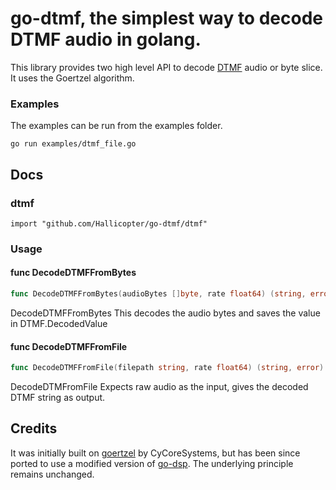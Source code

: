 # go-dtmf, the simplest way to decode DTMF audio in golang. 


This library provides two high level API to decode [DTMF](https://en.wikipedia.org/wiki/Dual-tone_multi-frequency_signaling) audio or byte slice. 
It uses the Goertzel algorithm. 

### Examples
The examples can be run from the examples folder.

``go run examples/dtmf_file.go``

## Docs

### dtmf

    import "github.com/Hallicopter/go-dtmf/dtmf"


### Usage

#### func  DecodeDTMFFromBytes

```go
func DecodeDTMFFromBytes(audioBytes []byte, rate float64) (string, error)
```
DecodeDTMFFromBytes This decodes the audio bytes and saves the value in
DTMF.DecodedValue

#### func  DecodeDTMFFromFile

```go
func DecodeDTMFFromFile(filepath string, rate float64) (string, error)
```
DecodeDTMFromFile Expects raw audio as the input, gives the decoded DTMF
string as output.



## Credits
It was initially built on [goertzel](https://github.com/CyCoreSystems/goertzel) by CyCoreSystems, but has been since ported to use a modified version of [go-dsp](https://github.com/samuel/go-dsp).
The underlying principle remains unchanged.
